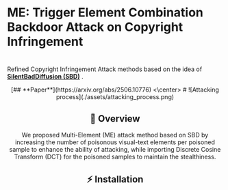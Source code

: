 # ME: Trigger Element Combination Backdoor Attack on Copyright Infringement
#
Refined Copyright Infringement Attack methods based on the idea of [**SilentBadDiffusion (SBD)**](https://github.com/haonan3/ICML-2024-Oral-SilentBadDiffusion) .
<center>
[## **Paper**](https://arxiv.org/abs/2506.10776)
<\center>
#
![Attacking process](./assets/attacking_process.png)


## 📌 Overview

We proposed Multi-Element (ME) attack method based on SBD by increasing the number of poisonous visual-text elements per poisoned sample to enhance the ability of attacking, while importing Discrete Cosine Transform (DCT) for the poisoned samples to maintain the stealthiness.

## ⚡ Installation
